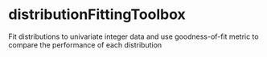 # distributionFittingToolbox
Fit distributions to univariate integer data and use goodness-of-fit metric to compare the performance of each distribution
